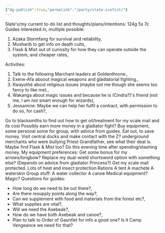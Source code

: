 ```yaml
---
{"dg-publish":true,"permalink":"/party/slate-icefist/"}
---
```


Slate's/my current to-do list and thoughts/plans/intentions: 124g 5s 7c Guides interested in, multiple possible:

1. Azaka Stormfang for survival and reliability,
2. Musharib to get info on death cults,
3. Flask & Mist out of curiosity for how they can operate outside the system, and cheaper rates,

Activities:

1. Talk to the following Marchant leaders at Goldenthrone:,
2. Exene-Afa aboout magical weapons and gladiatorial fighting.,
3. Kwayothé about religious issues (maybe not me though she seems too fancy to like me).,
4. Wakanga about magic issues and because he is (Cindra?)'s friend (not me, I am not smart enough for wizards),
5. Jessamine: Maybe we can help her fulfil a contract, with permission to do so, for cash?,

Go to blacksmiths to find out how to get oil/treatment for my scale mail and its cost Possibly earn more money in a gladiator fight? Buy equipment, some personal some for group, with advice from guides. Eat out, to save money. Visit central docks and make contact with the Z? underground merchants who were bullying Priest Grandfather, see what their deal is. Maybe find Flask & Mist too? Do this evening time after spending/stashing money. My equipment preferences: Get some bonus for my arrows/longbow? Replace my dual-wield shortsword option with something else? (Depends on advice from gladiator Princess?) Get my scale mail protected. Lots of heat and insect protection Rations A tent A machete A waterskin Group stuff: A water collector A canoe Medical equipment? Magic? Questions for guides:

- How long do we need to be out there?,
- Are there resupply points along the way?,
- Can we supplement with food and materials from the forest etc?,
- What supplies are vital?,
- Will we need the Axebeak?,
- How do we have both Axebeak and canoe?,
- Plan to talk to Order of Gauntlet for info a good one? Is it Camp Vengeance we need for that?